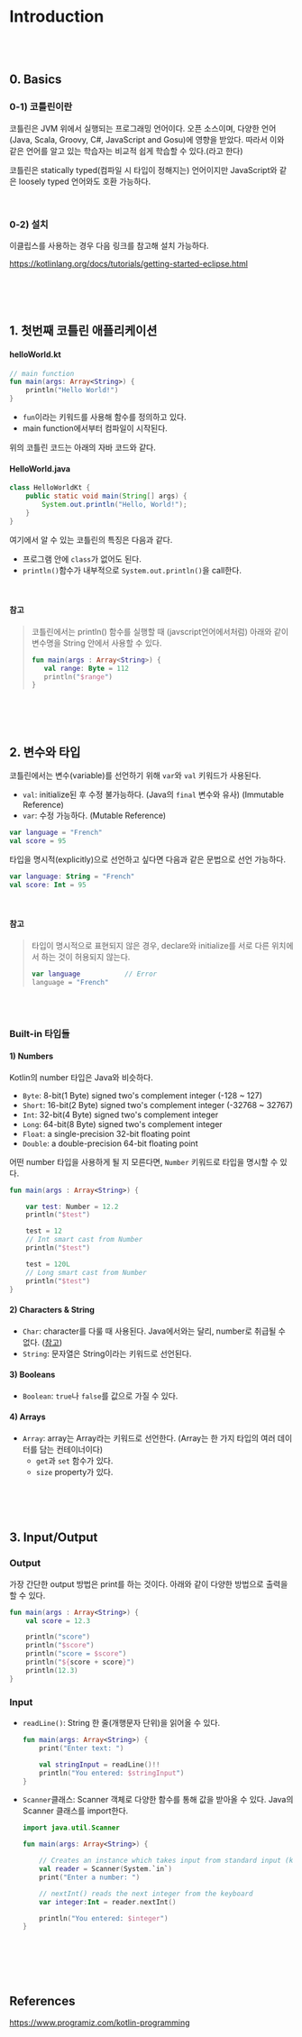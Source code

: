 # Introduction

<br><br>

## 0. Basics
### 0-1) 코틀린이란

코틀린은 JVM 위에서 실행되는 프로그래밍 언어이다.
오픈 소스이며, 다양한 언어(Java, Scala, Groovy, C#, JavaScript and Gosu)에 영향을 받았다.
따라서 이와 같은 언어를 알고 있는 학습자는 비교적 쉽게 학습할 수 있다.(라고 한다)

코틀린은 statically typed(컴파일 시 타입이 정해지는) 언어이지만 JavaScript와 같은 loosely typed 언어와도 호환 가능하다.

<br>



### 0-2) 설치

이클립스를 사용하는 경우 다음 링크를 참고해 설치 가능하다.

https://kotlinlang.org/docs/tutorials/getting-started-eclipse.html

<br><br><br>



## 1. 첫번째 코틀린 애플리케이션

#### helloWorld.kt
```kotlin
// main function
fun main(args: Array<String>) {
	println("Hello World!")
}
```

* `fun`이라는 키워드를 사용해 함수를 정의하고 있다.
* main function에서부터 컴파일이 시작된다.

위의 코틀린 코드는 아래의 자바 코드와 같다.

#### HelloWorld.java
```java
class HelloWorldKt {
    public static void main(String[] args) {
        System.out.println("Hello, World!"); 
    }
}
```

여기에서 알 수 있는 코틀린의 특징은 다음과 같다.

* 프로그램 안에 `class`가 없어도 된다.
* `println()`함수가 내부적으로 `System.out.println()`을 call한다.

<br>

#### 참고
> 코틀린에서는 println() 함수를 실행할 때 (javscript언어에서처럼) 아래와 같이 변수명을 String 안에서 사용할 수 있다.
> ```kotlin
> fun main(args : Array<String>) {
>    val range: Byte = 112
>    println("$range")
> }
>```


<br><br><br>

## 2. 변수와 타입
코틀린에서는 변수(variable)를 선언하기 위해 `var`와 `val` 키워드가 사용된다.

* `val`: initialize된 후 수정 불가능하다. (Java의 `final` 변수와 유사) (Immutable Reference)
* `var`: 수정 가능하다. (Mutable Reference)


```kotlin
var language = "French"
val score = 95
```

타입을 명시적(explicitly)으로 선언하고 싶다면 다음과 같은 문법으로 선언 가능하다.
```kotlin
var language: String = "French"
val score: Int = 95
```

<br>

#### 참고
> 타입이 명시적으로 표현되지 않은 경우, declare와 initialize를 서로 다른 위치에서 하는 것이 허용되지 않는다.
> ```kotlin
> var language           // Error 
> language = "French"
> ```

<br><br>

### Built-in 타입들
#### 1) Numbers
Kotlin의 number 타입은 Java와 비슷하다.
* `Byte`: 8-bit(1 Byte) signed two's complement integer (-128 ~ 127)
* `Short`: 16-bit(2 Byte) signed two's complement integer (-32768 ~ 32767)
* `Int`: 32-bit(4 Byte) signed two's complement integer
* `Long`: 64-bit(8 Byte) signed two's complement integer
* `Float`: a single-precision 32-bit floating point
* `Double`: a double-precision 64-bit floating point

어떤 number 타입을 사용하게 될 지 모른다면, `Number` 키워드로 타입을 명시할 수 있다.
```kotlin
fun main(args : Array<String>) {

    var test: Number = 12.2
    println("$test")

    test = 12
    // Int smart cast from Number
    println("$test")

    test = 120L
    // Long smart cast from Number
    println("$test")
}
```


#### 2) Characters & String
* `Char`: character를 다룰 때 사용된다.
Java에서와는 달리, number로 취급될 수 없다.
(<a href="https://www.programiz.com/java-programming/variables-primitive-data-types#char">참고</a>)
* `String`: 문자열은 String이라는 키워드로 선언된다.


#### 3) Booleans
* `Boolean`: `true`나 `false`를 값으로 가질 수 있다.


#### 4) Arrays
* `Array`: array는 Array라는 키워드로 선언한다. (Array는 한 가지 타입의 여러 데이터를 담는 컨테이너이다)
	- `get`과 `set` 함수가 있다.
	- `size` property가 있다.

<br><br><br>



## 3. Input/Output

### Output
가장 간단한 output 방법은 print를 하는 것이다.
아래와 같이 다양한 방법으로 출력을 할 수 있다.

```kotlin
fun main(args : Array<String>) {
    val score = 12.3

    println("score")
    println("$score")
    println("score = $score")
    println("${score + score}")
    println(12.3)
}
```

### Input
* `readLine()`: String 한 줄(개행문자 단위)을 읽어올 수 있다.

	```kotlin
	fun main(args: Array<String>) {
	    print("Enter text: ")

	    val stringInput = readLine()!!
	    println("You entered: $stringInput")
	}
	```

* `Scanner`클래스: Scanner 객체로 다양한 함수를 통해 값을 받아올 수 있다. Java의 Scanner 클래스를 import한다.

	```kotlin
	import java.util.Scanner

	fun main(args: Array<String>) {

	    // Creates an instance which takes input from standard input (keyboard)
	    val reader = Scanner(System.`in`)
	    print("Enter a number: ")

	    // nextInt() reads the next integer from the keyboard
	    var integer:Int = reader.nextInt()

	    println("You entered: $integer")
	}
	```




<br><br><br><br>

## References

https://www.programiz.com/kotlin-programming

